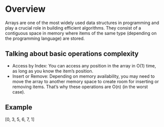 # Overview

Arrays are one of the most widely used data structures in programming and play a crucial role in building efficient algorithms. They consist of a contiguous space in memory where items of the same type (depending on the programming language) are stored.

## Talking about basic operations complexity

- Access by Index: You can access any position in the array in O(1) time, as long as you know the item’s position.
- Insert or Remove: Depending on memory availability, you may need to move the array to another memory space to create room for inserting or removing items. That’s why these operations are O(n) (in the worst case).

## Example

[0, 3, 5, 6, 7, 1]
